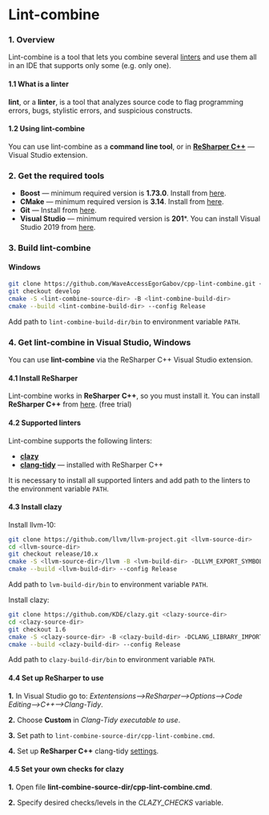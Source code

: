 # Lint-combine

### 1. Overview
Lint-combine is a tool that lets you combine several [linters](https://en.wikipedia.org/wiki/Lint_(software)) and use them all in an IDE that supports only some (e.g. only one).
#### 1.1 What is a linter
**lint**, or a **linter**, is a tool that analyzes source code to flag programming errors, bugs, stylistic errors, and suspicious constructs. 
#### 1.2 Using lint-combine
You can use lint-combine as a **command line tool**, or in [**ReSharper C++**](https://www.jetbrains.com/resharper-cpp/) — Visual Studio extension. 

### 2. Get the required tools 
- **Boost** — minimum required version is **1.73.0**. Install from [here](https://www.boost.org/users/history/version_1_73_0.html).
- **CMake** — minimum required version is **3.14**. Install from [here](https://cmake.org/download/).
- **Git** — Install from [here](https://git-scm.com/download).
- **Visual Studio** — minimum required version is **201***. You can install Visual Studio 2019 from [here](https://visualstudio.microsoft.com/ru/downloads/).

### 3. Build lint-combine  
#### Windows
```sh
git clone https://github.com/WaveAccessEgorGabov/cpp-lint-combine.git <lint-combine-source-dir>
git checkout develop
cmake -S <lint-combine-source-dir> -B <lint-combine-build-dir>
cmake --build <lint-combine-build-dir> --config Release
```

Add path to `lint-combine-build-dir/bin` to environment variable `PATH`.

### 4. Get lint-combine in Visual Studio, Windows
You can use **lint-combine** via the ReSharper C++ Visual Studio extension. 
#### 4.1 Install ReSharper 
Lint-combine works in **ReSharper C++**, so you must install it. 
You can install **ReSharper C++** from [here](https://www.jetbrains.com/resharper-cpp/). (free trial)
#### 4.2 Supported linters
Lint-combine supports the following linters:
- **[clazy](https://github.com/KDE/clazy)**
- **[clang-tidy](https://clang.llvm.org/extra/clang-tidy/)** — installed with ReSharper C++

It is necessary to install all supported linters and add path to the linters to the environment variable `PATH`. 

#### 4.3 Install clazy
Install llvm-10:
```sh
git clone https://github.com/llvm/llvm-project.git <llvm-source-dir>
cd <llvm-source-dir>
git checkout release/10.x
cmake -S <llvm-source-dir>/llvm -B <lvm-build-dir> -DLLVM_EXPORT_SYMBOLS_FOR_PLUGINS=ON -A x64 -Thost=x64 -DLLVM_ENABLE_PROJECTS=clang 
cmake --build <llvm-build-dir> --config Release
```

Add path to `lvm-build-dir/bin` to environment variable `PATH`.

Install clazy:

```sh
git clone https://github.com/KDE/clazy.git <clazy-source-dir>
cd <clazy-source-dir>
git checkout 1.6
cmake -S <clazy-source-dir> -B <clazy-build-dir> -DCLANG_LIBRARY_IMPORT=<llvm-build-dir>/lib/clang.lib -DCMAKE_BUILD_TYPE=Release
cmake --build <clazy-build-dir> --config Release
```

Add path to `clazy-build-dir/bin` to environment variable `PATH`.

#### 4.4 Set up ReSharper to use
**1.** In Visual Studio go to: *Extentensions—>ReSharper—>Options—>Code Editing—>C++—>Clang-Tidy*.

**2.** Choose **Custom** in *Clang-Tidy executable to use*.

**3.** Set path to `lint-combine-source-dir/cpp-lint-combine.cmd`.

**4.** Set up **ReSharper C++** clang-tidy [settings](https://www.jetbrains.com/help/resharper/Clang_Tidy_Integration.html). 

#### 4.5 Set your own checks for clazy
**1.** Open file **lint-combine-source-dir/cpp-lint-combine.cmd**.
 
**2.** Specify desired checks/levels in the *CLAZY_CHECKS* variable.
